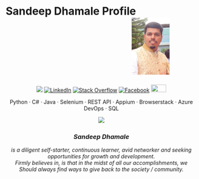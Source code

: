 # Sandeep Dhamale Profile &nbsp;&nbsp;&nbsp;&nbsp;&nbsp;&nbsp;&nbsp;&nbsp;&nbsp;&nbsp;&nbsp;&nbsp;&nbsp;&nbsp;&nbsp;&nbsp;&nbsp;&nbsp;&nbsp;&nbsp;&nbsp;&nbsp;&nbsp;&nbsp;&nbsp;&nbsp;&nbsp;&nbsp;&nbsp;&nbsp;&nbsp;&nbsp;&nbsp;&nbsp;&nbsp;&nbsp;&nbsp;&nbsp;&nbsp;&nbsp;&nbsp;&nbsp;&nbsp;&nbsp;&nbsp;&nbsp;&nbsp;&nbsp;&nbsp;&nbsp;<img src="https://github.com/SandeepDhamale1905/SandeepDhamaleProfile/blob/master/20200126_190259.jpg" alt="Sandeep Dhamale" width="100" height="150">

<p align="center">	
	<a title="Github" href="https://github.com/SandeepDhamale19" target="_blank"><img src="https://img.shields.io/github/followers/SandeepDhamale19.svg?label=GitHub&style=social%22%20alt=%22GitHub" target="_blank"></a>	
	<a title="LinkedIn" href="https://www.linkedin.com/in/sandeep-dhamale/" target="_blank"><img src="https://img.shields.io/badge/LinkedIn--_.svg?style=social&logo=linkedin" alt="LinkedIn" target="_blank"></a>	
	<!--<a title="Stack Overflow" href="https://stackoverflow.com/users/6879070/sandeep-dhamale"><img height="50" width="100" alt="Stack Overflow" src="https://img.shields.io/endpoint?color=white&label=StackOverflow&logo=stackoverflow&logoColor=stackoverflow&style=social&url=https%3A%2F%2Fshields.redsparr0w.com%2Fstackoverflow"></a>-->
	<a title="Stack Overflow" href="https://stackoverflow.com/users/6879070/sandeep-dhamale"><img alt="Stack Overflow" src="https://img.shields.io/endpoint?color=white&label=StackOverflow&logo=stackoverflow&logoColor=stackoverflow&style=social&url=https%3A%2F%2Fshields.redsparr0w.com%2Fstackoverflow"></a>
	<a title="Facebook" href="https://www.facebook.com/sandeep.dhamale" target="_blank"><img src="https://img.shields.io/badge/Facebook-blue?style=flat&logo=facebook" alt="Facebook" target="_blank"></a> 
	<a title="My personal website" href="https://sandeepdhamale.webs.com/" target="_blank"><img height="20" width="40"  src="https://upload.wikimedia.org/wikipedia/commons/e/e7/Wikimedia-logo-meta.svg?style=social&logo=personalwebsite"></a>
<br/>
</p>

<p align="center">
	Python · C# · Java · Selenium · REST API · Appium · Browserstack · Azure DevOps · SQL 
</p>

<p align="center">
	<img src="https://github-readme-stats.vercel.app/api/?username=SandeepDhamale19&show_icons=true&title_color=3380C4&icon_color=3380C4&text_color=edf2f7&bg_color=151515"></img>
</p>

<p><center><i><b><h3> Sandeep Dhamale</h3></b> is a diligent self-starter, continuous learner, avid
			 networker and seeking opportunities for growth and development. 
	</br>Firmly believes in, is that in the midst of all our accomplishments, we
		 Should always find ways to give back to the society / community. 
	</i></center></p>
